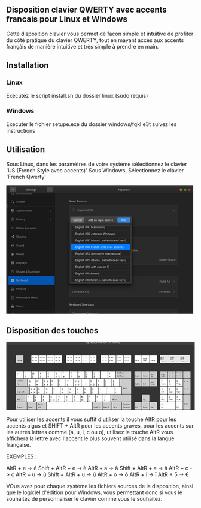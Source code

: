 ## Disposition clavier QWERTY avec accents francais pour Linux et Windows

Cette disposition clavier vous permet de facon simple et intuitive de profiter du côté pratique du clavier QWERTY, tout en mayant accès aux accents françàis de manière intuitive et très simple à prendre en main.


## Installation

### Linux

Executez le script install.sh du dossier linux (sudo requis)

### Windows

Executer le fichier setupe.exe du dossier windows/fqkl e3t suivez les instructions



## Utilisation

Sous Linux, dans les paramètres de votre système sélectionnez le clavier 'US (French Style avec accents)'
Sous Windows, Sélectionnez le clavier 'French Qwerty'

![Image selection Clavier](https://github.com/HeRrKrUgEr/french-qwerty-keyboard/blob/master/assets/selection-clavier-gnome.png)



## Disposition des touches

![Image disposition Clavier](https://github.com/HeRrKrUgEr/french-qwerty-keyboard/blob/master/assets/disposition-clavier-gnome.png)

Pour utiliser les accents il vous suffit d'utiliser la touche AltR pour les accents aigus et SHIFT + AltR pour les accents graves, pour les accents sur les autres lettres comme (a, u, i, c ou o), utilisez la touche AltR vous affichera la lettre avec l'accent le plus souvent utilisé dans la langue française.

EXEMPLES :

AltR + e -> é
Shift + AltR + e -> è
AltR + a -> à
Shift + AltR + a -> â
AltR + c -> ç
AltR + u -> ù
Shift + AltR + u -> û
AltR + o -> ô
AltR + i -> ï
AltR + 5 -> €


VOus avez pour chaque système les fichiers sources de la disposition, ainsi que le logiciel d'édition pour Windows, vous permettant donc si vous le souhaitez de personnaliser le clavier comme vous le souhaitez.
